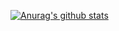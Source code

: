 [![Anurag's github stats](https://github-readme-stats.vercel.app/api?username=iFireMonkey&&show_icons=true&title_color=ffffff&icon_color=98ff98&text_color=98ff98&bg_color=151515)](https://github.com/anuraghazra/github-readme-stats)
